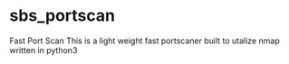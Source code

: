 # sbs_portscan
Fast Port Scan
This is a light weight fast portscaner built to utalize nmap written in python3 

